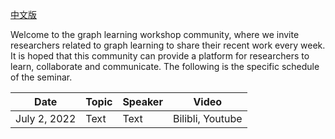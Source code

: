 [中文版](https://github.com/logseminar/Schedule/blob/main/%E5%AE%89%E6%8E%92.md)

Welcome to the graph learning workshop community, where we invite researchers related to graph learning to share their recent work every week. It is hoped that this community can provide a platform for researchers to learn, collaborate and communicate. The following is the specific schedule of the seminar.


| Date         |   Topic  | Speaker  |Video           |
| --------     | -------- | -------- | --------         |
| July 2, 2022 | Text     | Text     | Bilibli, Youtube |
